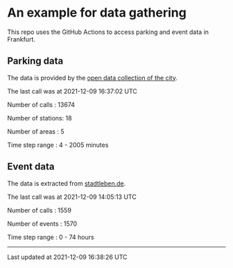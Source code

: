 # An example for data gathering

This repo uses the GitHub Actions to access parking and event data in Frankfurt.

## Parking data
The data is provided by the [open data collection of the city](https://www.offenedaten.frankfurt.de/).

The last call was at 2021-12-09 16:37:02 UTC

Number of calls   : 13674

Number of stations:    18

Number of areas   :     5

Time step range   :     4 -  2005 minutes


## Event data
The data is extracted from [stadtleben.de](https://stadtleben.de/frankfurt/).

The last call was at 2021-12-09 14:05:13 UTC

Number of calls   : 1559

Number of events  : 1570

Time step range   :    0 -   74 hours


----

Last updated at 2021-12-09 16:38:26 UTC

